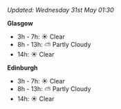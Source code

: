 *Updated: Wednesday 31st May 01:30*

**Glasgow**

* 3h - 7h: :sunny: Clear
* 8h - 13h: :partly_sunny: Partly Cloudy
* 14h: :sunny: Clear

**Edinburgh**

* 3h - 7h: :sunny: Clear
* 8h - 13h: :partly_sunny: Partly Cloudy
* 14h: :sunny: Clear
